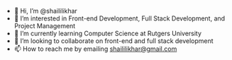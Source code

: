 - 👋 Hi, I’m @shaililikhar
- 👀 I’m interested in Front-end Development, Full Stack Development, and Project Management
- 🌱 I’m currently learning Computer Science at Rutgers University 
- 💞️ I’m looking to collaborate on front-end and full stack development
- 📫 How to reach me by emailing shaililikhar@gmail.com

<!---
shaililikhar/shaililikhar is a ✨ special ✨ repository because its `README.md` (this file) appears on your GitHub profile.
You can click the Preview link to take a look at your changes.
--->
